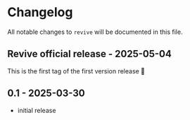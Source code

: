 # Changelog

All notable changes to `revive` will be documented in this file.

##  Revive official release - 2025-05-04

This is the first tag of the first version release 🥇

## 0.1 - 2025-03-30

- initial release
